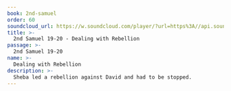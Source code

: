 ```yaml
---
book: 2nd-samuel
order: 60
soundcloud_url: https://w.soundcloud.com/player/?url=https%3A//api.soundcloud.com/tracks/
title: >-
  2nd Samuel 19-20 - Dealing with Rebellion
passage: >-
  2nd Samuel 19-20
name: >-
  Dealing with Rebellion
description: >-
  Sheba led a rebellion against David and had to be stopped.
---
```


